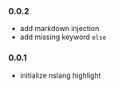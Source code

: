 
### 0.0.2
- add markdown injection
- add missing keyword `else`

### 0.0.1
- initialize nslang highlight 